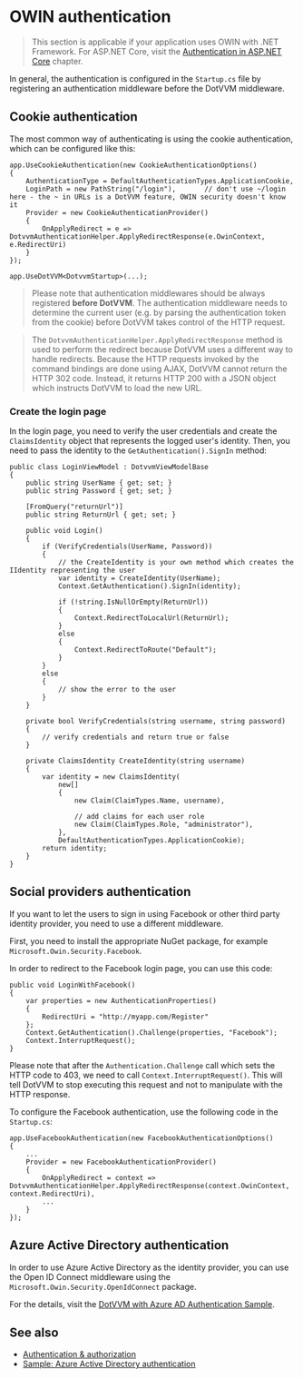 # OWIN authentication

> This section is applicable if your application uses OWIN with .NET Framework. For ASP.NET Core, visit the [Authentication in ASP.NET Core](aspnetcore) chapter.

In general, the authentication is configured in the `Startup.cs` file by registering an authentication middleware before the DotVVM middleware.

## Cookie authentication

The most common way of authenticating is using the cookie authentication, which can be configured like this:

```CSHARP
app.UseCookieAuthentication(new CookieAuthenticationOptions()
{
    AuthenticationType = DefaultAuthenticationTypes.ApplicationCookie,
    LoginPath = new PathString("/login"),       // don't use ~/login here - the ~ in URLs is a DotVVM feature, OWIN security doesn't know it
    Provider = new CookieAuthenticationProvider()
    {
        OnApplyRedirect = e => DotvvmAuthenticationHelper.ApplyRedirectResponse(e.OwinContext, e.RedirectUri)
    }
});

app.UseDotVVM<DotvvmStartup>(...);
```

> Please note that authentication middlewares should be always registered **before DotVVM**. The authentication middleware needs to determine the current user (e.g. by parsing the authentication token from the cookie) before DotVVM takes control of the HTTP request. 

> The `DotvvmAuthenticationHelper.ApplyRedirectResponse` method is used to perform the redirect because DotVVM uses a different way to handle redirects. Because the HTTP requests invoked by the command bindings are done using AJAX, DotVVM cannot return the HTTP 302 code. Instead, it returns HTTP 200 with a JSON object which instructs DotVVM to load the new URL.

### Create the login page

In the login page, you need to verify the user credentials and create the `ClaimsIdentity` object that represents the logged user's identity. Then, you need to pass the identity to the `GetAuthentication().SignIn` method:

```CSHARP
public class LoginViewModel : DotvvmViewModelBase
{
    public string UserName { get; set; }
    public string Password { get; set; }        

    [FromQuery("returnUrl")]
    public string ReturnUrl { get; set; }

    public void Login() 
    {
        if (VerifyCredentials(UserName, Password)) 
        {
            // the CreateIdentity is your own method which creates the IIdentity representing the user
            var identity = CreateIdentity(UserName);
            Context.GetAuthentication().SignIn(identity);

            if (!string.IsNullOrEmpty(ReturnUrl)) 
            {
                Context.RedirectToLocalUrl(ReturnUrl);
            }
            else 
            {
                Context.RedirectToRoute("Default");
            }       
        }
        else 
        {
            // show the error to the user
        }
    }

    private bool VerifyCredentials(string username, string password) 
    {
        // verify credentials and return true or false
    }

    private ClaimsIdentity CreateIdentity(string username) 
    {
        var identity = new ClaimsIdentity(
            new[]
            {
                new Claim(ClaimTypes.Name, username),

                // add claims for each user role
                new Claim(ClaimTypes.Role, "administrator"),
            },
            DefaultAuthenticationTypes.ApplicationCookie);
        return identity;
    }
}
```

## Social providers authentication

If you want to let the users to sign in using Facebook or other third party identity provider, you need to use a different middleware. 

First, you need to install the appropriate NuGet package, for example `Microsoft.Owin.Security.Facebook`.

In order to redirect to the Facebook login page, you can use this code:

```CSHARP
public void LoginWithFacebook()
{
    var properties = new AuthenticationProperties()
    {
        RedirectUri = "http://myapp.com/Register"
    };
    Context.GetAuthentication().Challenge(properties, "Facebook");
    Context.InterruptRequest();
}
```

Please note that after the `Authentication.Challenge` call which sets the HTTP code to 403, we need to call
`Context.InterruptRequest()`. This will tell DotVVM to stop executing this request and not to manipulate with the HTTP response.

To configure the Facebook authentication, use the following code in the `Startup.cs`:

```CSHARP
app.UseFacebookAuthentication(new FacebookAuthenticationOptions()
{
    ...
    Provider = new FacebookAuthenticationProvider()
    {
        OnApplyRedirect = context => DotvvmAuthenticationHelper.ApplyRedirectResponse(context.OwinContext, context.RedirectUri),
        ...
    }
});
```

## Azure Active Directory authentication

In order to use Azure Active Directory as the identity provider, you can use the Open ID Connect middleware using the `Microsoft.Owin.Security.OpenIdConnect` package.

For the details, visit the [DotVVM with Azure AD Authentication Sample](https://github.com/riganti/dotvvm-samples-azuread-auth).

## See also

* [Authentication & authorization](overview)
* [Sample: Azure Active Directory authentication](https://github.com/riganti/dotvvm-samples-azuread-auth)
